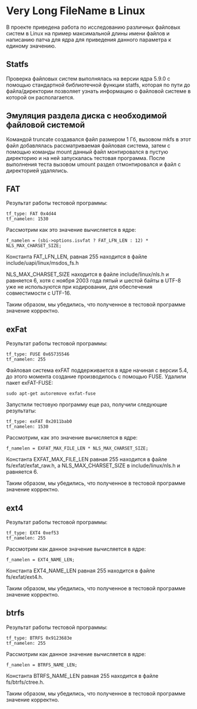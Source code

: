 # Very Long FileName в Linux
В проекте приведена работа по исследованию различных файловых систем в Linux на пример максимальной длины имени файлов 
и написанию патча для ядра для приведения данного параметра к единому значению.

## Statfs
Проверка файловых систем выполнялась на версии ядра 5.9.0 с помощью стандартной библиотечной функции statfs, которая по пути до файла/директории позволяет узнать информацию о файловой
системе в которой он располагается. 

## Эмуляция раздела диска с необходимой файловой системой
Командой truncate создавался файл размером 1 Гб, вызовом mkfs в этот файл добавлялась рассматриваемая файловая система, затем с помощью команды mount данный файл
монтировался в пустую директорию и на ней запускалась тестовая программа. После выполнения теста вызовом umount раздел отмонтировался и файл с 
директорией удалялись.

## FAT
Результат работы тестовой программы:

```
tf_type: FAT 0x4d44
tf_namelen: 1530
```

Рассмотрим как это значение вычисляется в ядре:

```
f_namelen = (sbi->options.isvfat ? FAT_LFN_LEN : 12) * NLS_MAX_CHARSET_SIZE;
```
Константа FAT\_LFN\_LEN, равная 255 находится в файле include/uapi/linux/msdos_fs.h

NLS\_MAX\_CHARSET\_SIZE находится в файле include/linux/nls.h и равняется 6, хотя с ноября 2003 года пятый и шестой байты в UTF-8 уже не используются при кодировании, 
для обеспечения совместимости с UTF-16.

Таким образом, мы убедились, что полученное в тестовой программе значение корректно.

## exFat
Результат работы тестовой программы:

```
tf_type: FUSE 0x65735546
tf_namelen: 255
```

Файловая система exFAT поддерживается в ядре начиная с версии 5.4, до этого момента создание производилось с помощью FUSE. Удалили пакет exFAT-FUSE:

```
sudo apt-get autoremove exfat-fuse
```

Запустили тестовую программу еще раз, получили следующие результаты:

```
tf_type: exFAT 0x2011bab0
tf_namelen: 1530
```
Рассмотрим, как это значение вычисляется в ядре:

```
f_namelen = EXFAT_MAX_FILE_LEN * NLS_MAX_CHARSET_SIZE;
```

Константа EXFAT\_MAX\_FILE\_LEN равная 255 находится в файле fs/exfat/exfat_raw.h, а NLS\_MAX\_CHARSET\_SIZE в include/linux/nls.h и равняется 6.

Таким образом, мы убедились, что полученное в тестовой программе значение корректно.

## ext4
Результат работы тестовой программы:

```
tf_type: EXT4 0xef53
tf_namelen: 255
```

Рассмотрим как данное значение вычисляется в ядре:

```
f_namelen = EXT4_NAME_LEN;
```

Константа EXT4\_NAME\_LEN равная 255 находится в файле fs/exfat/ext4.h.

Таким образом, мы убедились, что полученное в тестовой программе значение корректно.

## btrfs
Результат работы тестовой программы:

```
tf_type: BTRFS 0x9123683e
tf_namelen: 255
```

Рассмотрим как данное значение вычисляется в ядре:

```
f_namelen = BTRFS_NAME_LEN;
```

Константа BTRFS\_NAME\_LEN равная 255 находится в файле fs/btrfs/ctree.h.

Таким образом, мы убедились, что полученное в тестовой программе значение корректно.